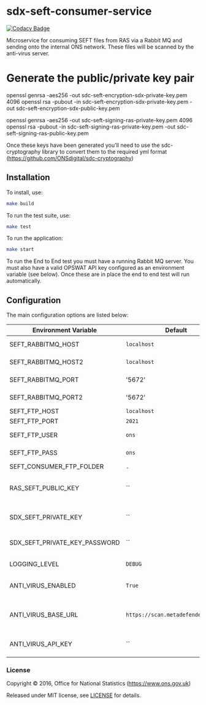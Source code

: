 # sdx-seft-consumer-service

[![Codacy Badge](https://api.codacy.com/project/badge/Grade/e761d8b0e15b42a092388e490682ae08)](https://www.codacy.com/app/ons-sdc/sdx-seft-consumer-service?utm_source=github.com&amp;utm_medium=referral&amp;utm_content=ONSdigital/sdx-seft-consumer-service&amp;utm_campaign=Badge_Grade)

Microservice for consuming SEFT files from RAS via a Rabbit MQ and sending onto the internal ONS network. These files will
be scanned by the anti-virus server.

# Generate the public/private key pair

openssl genrsa -aes256 -out sdc-seft-encryption-sdx-private-key.pem 4096
openssl rsa -pubout -in sdc-seft-encryption-sdx-private-key.pem -out sdc-seft-encryption-sdx-public-key.pem

openssl genrsa -aes256 -out sdc-seft-signing-ras-private-key.pem 4096
openssl rsa -pubout -in sdc-seft-signing-ras-private-key.pem -out sdc-seft-signing-ras-public-key.pem

Once these keys have been generated you'll need to use the sdc-cryptography library to convert them to the required yml
format (https://github.com/ONSdigital/sdc-cryptography)

## Installation

To install, use:

```bash
make build
```

To run the test suite, use:

```bash
make test
```

To run the application:
```bash
make start
````

To run the End to End test you must have a running Rabbit MQ server. You must also have a valid OPSWAT API
key configured as an environment variable (see below). Once  these are in place the end to end test will run automatically.

## Configuration

The main configuration options are listed below:

| Environment Variable                  | Default                           | Description
|---------------------------------------|-----------------------------------|--------------
| SEFT_RABBITMQ_HOST                    | `localhost`                       | Host for rabbit mq 1
| SEFT_RABBITMQ_HOST2                   | `localhost`                       | Host for rabbit mq 2
| SEFT_RABBITMQ_PORT                    | '5672'                            | Port for rabbit mq 1
| SEFT_RABBITMQ_PORT2                   | '5672'                            | Port for rabbit mq 2
| SEFT_FTP_HOST                         | `localhost`                       | FTP host
| SEFT_FTP_PORT                         | `2021`                            | FTP port
| SEFT_FTP_USER                         | `ons`                             | FTP username
| SEFT_FTP_PASS                         | `ons`                             | FTP password
| SEFT_CONSUMER_FTP_FOLDER              | `.`                               | FTP Folder
| RAS_SEFT_PUBLIC_KEY                   | ``                                | RAS Public key for checking signing
| SDX_SEFT_PRIVATE_KEY                  | ``                                | SDX Private key for decrypting
| SDX_SEFT_PRIVATE_KEY_PASSWORD         | ``                                | Password to the SDX private key
| LOGGING_LEVEL                         | `DEBUG`                           | Logging sensitivity
| ANTI_VIRUS_ENABLED                    | `True`                            | Enable or disable A/V scan
| ANTI_VIRUS_BASE_URL                   | `https://scan.metadefender.com/v2`| The address of the A/V servers
| ANTI_VIRUS_API_KEY                    | ``                                | The API key for A/V servers

### License

Copyright ©‎ 2016, Office for National Statistics (https://www.ons.gov.uk)

Released under MIT license, see [LICENSE](LICENSE) for details.
